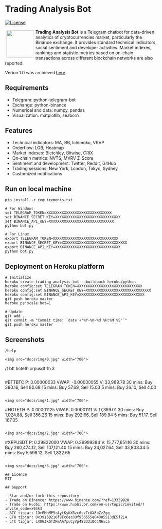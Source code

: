 # Trading Analysis Bot

[![License](https://img.shields.io/badge/license-MIT-blue.svg)](https://opensource.org/licenses/MIT)

<a href="https://t.me/trading_analysis_bot"><img src="https://github.com/trinhvv/trading-analysis-bot/blob/master/docs/img/avatar.png" align="left" hspace="5" vspace="3" width="90"></a>

**Trading Analysis Bot** is a Telegram chatbot for data-driven analytics of cryptocurrencies market, particularly the Binance exchange. It provides standard technical indicators, social sentiment and developer activities. Market indexes, rankings and statistic metrics based on on-chain transactions across different blockchain networks are also reported.

Verion 1.0 was archieved [here](https://github.com/trinhvv/trading-analysis-bot/tree/5ed3707b769b85706ea2072667357e7d5fa721b3).

## Requirements

- Telegram: python-telegram-bot
- Exchange: python-binance
- Numerical and data: numpy, pandas
- Visualization: matplotlib, seaborn

## Features

 - Technical indicators: MA, BB, Ichimoku, VRVP 
 - Orderflow: LOB, Heatmap
 - Market indexes: Bletchley, Bitwise, CRIX 
 - On-chain metrics: NVTS, MVRV Z-Score
 - Sentiment and development: Twitter, Reddit, GitHub
 - Trading sessions: New York, London, Tokyo, Sydney
 - Customized notifications

## Run on local machine

```
pip install -r requirements.txt
```

```
# For Windows
set TELEGRAM_TOKEN=XXXXXXXXXXXXXXXXXXXXXXXXXXXXXX 
set BINANCE_SECRET_KEY=XXXXXXXXXXXXXXXXXXXXXXXXXXXXXX 
set BINANCE_API_KEY=XXXXXXXXXXXXXXXXXXXXXXXXXXXXXX
python bot.py
```

```
# For Linux
export TELEGRAM_TOKEN=XXXXXXXXXXXXXXXXXXXXXXXXXXXXXX 
export BINANCE_SECRET_KEY=XXXXXXXXXXXXXXXXXXXXXXXXXXXXXX 
export BINANCE_API_KEY=XXXXXXXXXXXXXXXXXXXXXXXXXXXXXX
python bot.py
```

## Deployment on Heroku platform

```
# Initialize
heroku create trading-analysis-bot --buildpack heroku/python
heroku config:set TELEGRAM_TOKEN=XXXXXXXXXXXXXXXXXXXXXXXXXXXXXX
heroku config:set BINANCE_SECRET_KEY=XXXXXXXXXXXXXXXXXXXXXXXXXXXXXX 
heroku config:set BINANCE_API_KEY=XXXXXXXXXXXXXXXXXXXXXXXXXXXXXX
git push heroku master
heroku ps:scale bot=1 
```

```
# Update
git add .
git commit -m "Commit time: `date +'%Y-%m-%d %H:%M:%S'`"
git push heroku master
```

## Screenshots

```
/help
```
```
<img src="docs/img/0.jpg" width="700">

```
/t btt hoteth xrpusdt 1h 3
```
```
#BTTBTC
P: 0.00000033 VWAP: -0.00000055 V: 33,989.78
30 mins: Buy 380.16, Sell 80.68
15 mins: Buy 57.69, Sell 15.03
5 mins: Buy 26.10, Sell 4.00
```

<img src="docs/img/1.jpg" width="700">

```
#HOTETH
P: 0.00001125 VWAP: 0.00001111 V: 17,399.01
30 mins: Buy 1,024.88, Sell 356.26
15 mins: Buy 292.66, Sell 189.94
5 mins: Buy 51.17, Sell 167.05
```

<img src="docs/img/2.jpg" width="700">

```
#XRPUSDT
P: 0.29832000 VWAP: 0.29999384 V: 15,777,651.16
30 mins: Buy 260,474.12, Sell 107,121.40
15 mins: Buy 24,027.64, Sell 33,808.34
5 mins: Buy 5,598.12, Sell 1,822.65
```

<img src="docs/img/3.jpg" width="700">

## Licence
MIT

## Support

- Star and/or fork this repository
- Trade on Binance: https://www.binance.com/?ref=13339920
- Trade on Huobi: https://www.huobi.br.com/en-us/topic/invited/?invite_code=x93k3
- BTC tipjar: 1DrEMhMP5rAytKyKXRzc6szTcUX8bZzZgq
- ETH tipjar: 0x3915D216f9Fc6ec08f956555e84385513dE5f214
- LTC tipjar: LX8GJkGTZFmAA7puCyVp48333iQdCN6vca
